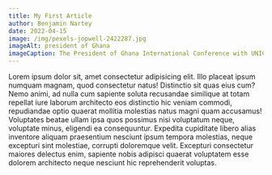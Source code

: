 ```yaml
---
title: My First Article
author: Benjamin Nartey
date: 2022-04-15
image: /img/pexels-jopwell-2422287.jpg
imageAlt: president of Ghana
imageCaption: The President of Ghana International Conference with UNICEF
---
```


  Lorem ipsum dolor sit, amet consectetur adipisicing elit. Illo
          placeat ipsum numquam magnam, quod consectetur natus! Distinctio sit
          quas eius cum? Nemo animi, ad nulla cum sapiente soluta recusandae
          similique at totam repellat iure laborum architecto eos distinctio
          hic veniam commodi, repudiandae optio quaerat mollitia molestias
          natus magni quam accusamus! Voluptates beatae ullam ipsa quos
          possimus nisi voluptatum neque, voluptate minus, eligendi ea
          consequuntur. Expedita cupiditate libero alias inventore aliquam
          praesentium nesciunt ipsum tempora molestias, neque excepturi sint
          molestiae, corrupti doloremque velit. Excepturi consectetur maiores
          delectus enim, sapiente nobis adipisci quaerat voluptatem esse
          dolorem architecto neque nesciunt hic reprehenderit voluptas.